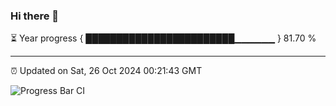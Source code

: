 ### Hi there 👋

⏳ Year progress { ████████████████████████▁▁▁▁▁▁ } 81.70 %

---

⏰ Updated on Sat, 26 Oct 2024 00:21:43 GMT

![Progress Bar CI](https://github.com/liununu/liununu/workflows/Progress%20Bar%20CI/badge.svg)
